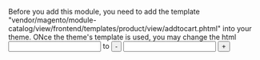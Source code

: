 Before you add this module, you need to add the template
"vendor/magento/module-catalog/view/frontend/templates/product/view/addtocart.phtml" 
into your theme. ONce the theme's template is used, you may change the html
<input type="number" name="qty" id="qty" value="<?= / @escapeNotVerified / $block->getProductDefaultQty() * 1 ?>" title="<?= / @escapeNotVerified / __('Qty') ?>" class="input-text qty" data-validate="<?= $block->escapeHtml(json_encode($block->getQuantityValidators())) ?>" />
to
<button type="button" id="minusQty" value="1">-</button> <input type="number" name="qty" id="qty" value="<?= / @escapeNotVerified / $block->getProductDefaultQty() * 1 ?>" title="<?= / @escapeNotVerified / __('Qty') ?>" class="input-text qty" data-validate="<?= $block->escapeHtml(json_encode($block->getQuantityValidators())) ?>" /> <button type="button" id="addQty" value="1">+</button>
